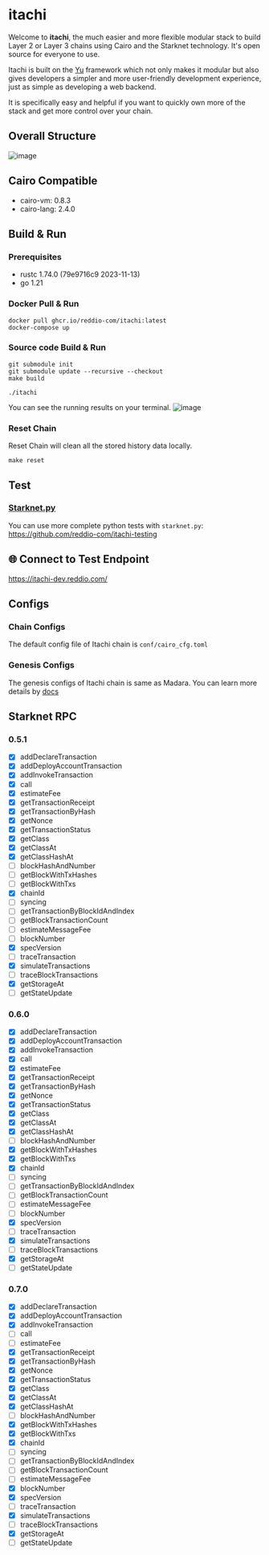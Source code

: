 # itachi

Welcome to **itachi**, the much easier and more flexible modular stack to build Layer 2 or Layer 3 chains using Cairo and the Starknet technology.
It's open source for everyone to use.

Itachi is built on the [Yu](https://github.com/yu-org/yu) framework which not only makes it modular but also gives developers
a simpler and more user-friendly development experience, just as simple as developing a web backend.

It is specifically easy and helpful if you want to quickly own more of the stack and get more control over your chain.

## Overall Structure

![image](docs/images/itachi_arch.png)

## Cairo Compatible

- cairo-vm: 0.8.3
- cairo-lang: 2.4.0

## Build & Run

### Prerequisites

- rustc 1.74.0 (79e9716c9 2023-11-13)
- go 1.21

### Docker Pull & Run

```shell
docker pull ghcr.io/reddio-com/itachi:latest
docker-compose up
```

### Source code Build & Run

```shell
git submodule init
git submodule update --recursive --checkout
make build

./itachi
```

You can see the running results on your terminal.
![image](docs/images/itachi_running.jpg)

### Reset Chain

Reset Chain will clean all the stored history data locally.

```shell
make reset
```

## Test

### [Starknet.py](https://github.com/software-mansion/starknet.py)

You can use more complete python tests with `starknet.py`: https://github.com/reddio-com/itachi-testing

## 🌐 Connect to Test Endpoint

https://itachi-dev.reddio.com/

## Configs

### Chain Configs

The default config file of Itachi chain is `conf/cairo_cfg.toml`

### Genesis Configs

The genesis configs of Itachi chain is same as Madara. You can learn more details by [docs](docs/genesis.md)

## Starknet RPC

### 0.5.1

- [x] addDeclareTransaction
- [x] addDeployAccountTransaction
- [x] addInvokeTransaction
- [x] call
- [x] estimateFee
- [x] getTransactionReceipt
- [x] getTransactionByHash
- [x] getNonce
- [x] getTransactionStatus
- [x] getClass
- [x] getClassAt
- [x] getClassHashAt
- [ ] blockHashAndNumber
- [ ] getBlockWithTxHashes
- [ ] getBlockWithTxs
- [x] chainId
- [ ] syncing
- [ ] getTransactionByBlockIdAndIndex
- [ ] getBlockTransactionCount
- [ ] estimateMessageFee
- [ ] blockNumber
- [x] specVersion
- [ ] traceTransaction
- [x] simulateTransactions
- [ ] traceBlockTransactions
- [x] getStorageAt
- [ ] getStateUpdate

### 0.6.0

- [x] addDeclareTransaction
- [x] addDeployAccountTransaction
- [x] addInvokeTransaction
- [x] call
- [x] estimateFee
- [x] getTransactionReceipt
- [x] getTransactionByHash
- [x] getNonce
- [x] getTransactionStatus
- [x] getClass
- [x] getClassAt
- [x] getClassHashAt
- [ ] blockHashAndNumber
- [x] getBlockWithTxHashes
- [x] getBlockWithTxs
- [x] chainId
- [ ] syncing
- [ ] getTransactionByBlockIdAndIndex
- [ ] getBlockTransactionCount
- [ ] estimateMessageFee
- [ ] blockNumber
- [x] specVersion
- [ ] traceTransaction
- [x] simulateTransactions
- [ ] traceBlockTransactions
- [x] getStorageAt
- [ ] getStateUpdate

### 0.7.0

- [x] addDeclareTransaction
- [x] addDeployAccountTransaction
- [x] addInvokeTransaction
- [ ] call
- [ ] estimateFee
- [x] getTransactionReceipt
- [x] getTransactionByHash
- [x] getNonce
- [x] getTransactionStatus
- [x] getClass
- [x] getClassAt
- [x] getClassHashAt
- [ ] blockHashAndNumber
- [x] getBlockWithTxHashes
- [x] getBlockWithTxs
- [x] chainId
- [ ] syncing
- [ ] getTransactionByBlockIdAndIndex
- [ ] getBlockTransactionCount
- [ ] estimateMessageFee
- [x] blockNumber
- [x] specVersion
- [ ] traceTransaction
- [x] simulateTransactions
- [ ] traceBlockTransactions
- [x] getStorageAt
- [ ] getStateUpdate
